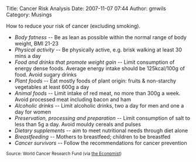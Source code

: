 Title: Cancer Risk Analysis
Date: 2007-11-07 07:44
Author: gmwils
Category: Musings

How to reduce your risk of cancer (excluding smoking).

-   *Body fatness* -- Be as lean as possible within the normal range of
    body weight, BMI 21-23
-   *Physical activity* -- Be physically active, e.g. brisk walking at
    least 30 mins a day
-   *Food and drinks that promote weight gain* -- Limit consumption of
    energy dense foods. Average energy intake should be 125kcal/100g of
    food. Avoid sugary drinks
-   *Plant foods* -- Eat mostly foods of plant origin: fruits &
    non-starchy vegetables at least 600g a day
-   *Animal foods* -- Limit intake of red meat, no more than 300g a
    week. Avoid processed meat including bacon and ham
-   *Alcoholic drinks* -- Limit alcoholic drinks, two a day for men and
    one a day for women
-   *Preservation, processing and preparation* -- Limit consumption of
    salt to less than 5g a day. Avoid mouldy cereals and pulses
-   *Dietary supplements* -- aim to meet nutritional needs through diet
    alone
-   *Breastfeeding* -- Mothers to breastfeed; children to be breastfed
-   *Cancer survivors* -- Follow the recommendations for cancer
    prevention

<small>Source: World Cancer Research Fund (via [the
Economist][])</small>

  [the Economist]: http://economist.com/science/displaystory.cfm?story_id=10062421
